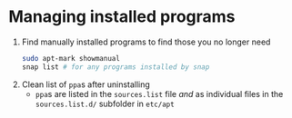 # Managing installed programs
1. Find manually installed programs to find those you no longer need
    ```bash
    sudo apt-mark showmanual
    snap list # for any programs installed by snap
    ```
1. Clean list of `ppa`s after uninstalling
    * `ppa`s are listed in the `sources.list` file *and* as individual files in the `sources.list.d/` subfolder in `etc/apt`
